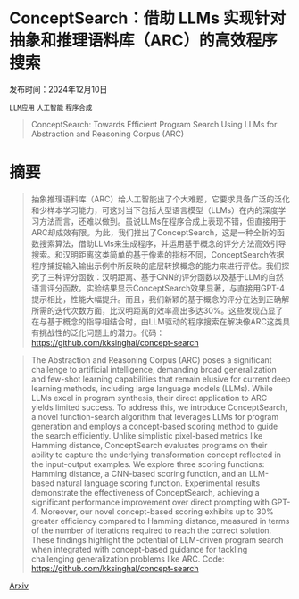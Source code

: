 # ConceptSearch：借助 LLMs 实现针对抽象和推理语料库（ARC）的高效程序搜索

发布时间：2024年12月10日

`LLM应用` `人工智能` `程序合成`

> ConceptSearch: Towards Efficient Program Search Using LLMs for Abstraction and Reasoning Corpus (ARC)

# 摘要

> 抽象推理语料库（ARC）给人工智能出了个大难题，它要求具备广泛的泛化和少样本学习能力，可这对当下包括大型语言模型（LLMs）在内的深度学习方法而言，还难以做到。虽说LLMs在程序合成上表现不错，但直接用于ARC却成效有限。为此，我们推出了ConceptSearch，这是一种全新的函数搜索算法，借助LLMs来生成程序，并运用基于概念的评分方法高效引导搜索。和汉明距离这类简单的基于像素的指标不同，ConceptSearch依据程序捕捉输入输出示例中所反映的底层转换概念的能力来进行评估。我们探究了三种评分函数：汉明距离、基于CNN的评分函数以及基于LLM的自然语言评分函数。实验结果显示ConceptSearch效果显著，与直接用GPT-4提示相比，性能大幅提升。而且，我们新颖的基于概念的评分在达到正确解所需的迭代次数方面，比汉明距离的效率高出多达30%。这些发现凸显了在与基于概念的指导相结合时，由LLM驱动的程序搜索在解决像ARC这类具有挑战性的泛化问题上的潜力。代码：https://github.com/kksinghal/concept-search

> The Abstraction and Reasoning Corpus (ARC) poses a significant challenge to artificial intelligence, demanding broad generalization and few-shot learning capabilities that remain elusive for current deep learning methods, including large language models (LLMs). While LLMs excel in program synthesis, their direct application to ARC yields limited success. To address this, we introduce ConceptSearch, a novel function-search algorithm that leverages LLMs for program generation and employs a concept-based scoring method to guide the search efficiently. Unlike simplistic pixel-based metrics like Hamming distance, ConceptSearch evaluates programs on their ability to capture the underlying transformation concept reflected in the input-output examples. We explore three scoring functions: Hamming distance, a CNN-based scoring function, and an LLM-based natural language scoring function. Experimental results demonstrate the effectiveness of ConceptSearch, achieving a significant performance improvement over direct prompting with GPT-4. Moreover, our novel concept-based scoring exhibits up to 30% greater efficiency compared to Hamming distance, measured in terms of the number of iterations required to reach the correct solution. These findings highlight the potential of LLM-driven program search when integrated with concept-based guidance for tackling challenging generalization problems like ARC. Code: https://github.com/kksinghal/concept-search

[Arxiv](https://arxiv.org/abs/2412.07322)